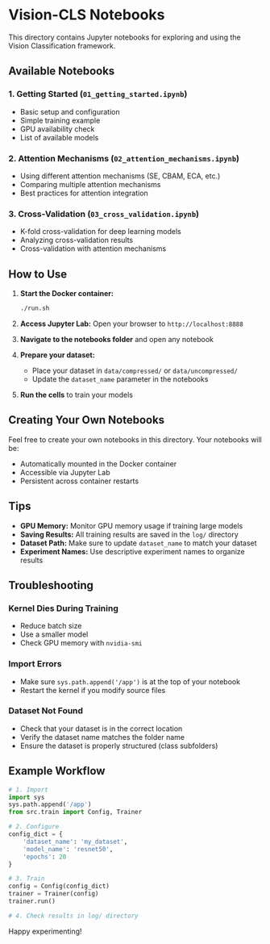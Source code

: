 # Vision-CLS Notebooks

This directory contains Jupyter notebooks for exploring and using the Vision Classification framework.

## Available Notebooks

### 1. Getting Started (`01_getting_started.ipynb`)
- Basic setup and configuration
- Simple training example
- GPU availability check
- List of available models

### 2. Attention Mechanisms (`02_attention_mechanisms.ipynb`)
- Using different attention mechanisms (SE, CBAM, ECA, etc.)
- Comparing multiple attention mechanisms
- Best practices for attention integration

### 3. Cross-Validation (`03_cross_validation.ipynb`)
- K-fold cross-validation for deep learning models
- Analyzing cross-validation results
- Cross-validation with attention mechanisms

## How to Use

1. **Start the Docker container:**
   ```bash
   ./run.sh
   ```

2. **Access Jupyter Lab:**
   Open your browser to `http://localhost:8888`

3. **Navigate to the notebooks folder** and open any notebook

4. **Prepare your dataset:**
   - Place your dataset in `data/compressed/` or `data/uncompressed/`
   - Update the `dataset_name` parameter in the notebooks

5. **Run the cells** to train your models

## Creating Your Own Notebooks

Feel free to create your own notebooks in this directory. Your notebooks will be:
- Automatically mounted in the Docker container
- Accessible via Jupyter Lab
- Persistent across container restarts

## Tips

- **GPU Memory:** Monitor GPU memory usage if training large models
- **Saving Results:** All training results are saved in the `log/` directory
- **Dataset Path:** Make sure to update `dataset_name` to match your dataset
- **Experiment Names:** Use descriptive experiment names to organize results

## Troubleshooting

### Kernel Dies During Training
- Reduce batch size
- Use a smaller model
- Check GPU memory with `nvidia-smi`

### Import Errors
- Make sure `sys.path.append('/app')` is at the top of your notebook
- Restart the kernel if you modify source files

### Dataset Not Found
- Check that your dataset is in the correct location
- Verify the dataset name matches the folder name
- Ensure the dataset is properly structured (class subfolders)

## Example Workflow

```python
# 1. Import
import sys
sys.path.append('/app')
from src.train import Config, Trainer

# 2. Configure
config_dict = {
    'dataset_name': 'my_dataset',
    'model_name': 'resnet50',
    'epochs': 20
}

# 3. Train
config = Config(config_dict)
trainer = Trainer(config)
trainer.run()

# 4. Check results in log/ directory
```

Happy experimenting!
